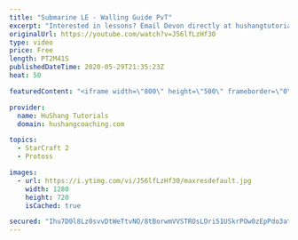 ```yaml
---
title: "Submarine LE - Walling Guide PvT"
excerpt: "Interested in lessons? Email Devon directly at hushangtutorials@outlook.com ------------------------------------------------------------------------------------------------------- Want to support HuShang Tutorials directly? Patreon is a website where you can contribute a monthly donation that will help"
originalUrl: https://youtube.com/watch?v=J56lfLzHf30
type: video
price: Free
length: PT2M41S
publishedDateTime: 2020-05-29T21:35:23Z
heat: 50

featuredContent: "<iframe width=\"800\" height=\"500\" frameborder=\"0\" src=\"https://www.youtube.com/embed/J56lfLzHf30\" allow=\"accelerometer; autoplay; encrypted-media; gyroscope; picture-in-picture\" allowfullscreen></iframe>"

provider:
  name: HuShang Tutorials
  domain: hushangcoaching.com

topics:
  - StarCraft 2
  - Protoss

images:
  - url: https://i.ytimg.com/vi/J56lfLzHf30/maxresdefault.jpg
    width: 1280
    height: 720
    isCached: true

secured: "Ihu7D0l8Lz0svvDtWeTtvNO/8tBorwmVVSTROsLOri51USkrPOw0zEpPdo3atWbxiJSVoC9pbprx92OuIDejDW9Z46xGYiWWjQqmXbbuHStTC4sGead2LPvueY1zJ3ym5MBMn76NvnrIoGMk1oosczJQsXvZPtNPTf97McJprSEg0XmsnZBtwC6lYI9zlKtcUqcS40vcQTwzNen1yL5xZ+Ha1gn2FyiWIKQgzeDJrLpaq6O63bjwUMydm+4kV9lRlUEEBGe8HC0BepRAXPbt1odhTLKSOIEK8N2yP330WqSFll2EVCw34Zo1gKtw8/Sy87+6ZAS7u7DjCsL632q3FNmjst+Ee+YQg8LDZ+6FhHP/nyCOmjADzKiZS3X0n05UL3D5c36DX5zfMGkQIKLF0LQdqds7mcxYxXWRzOD37CA=;PBFpl6aTIs3fL1v6SFCuxw=="
---
```



